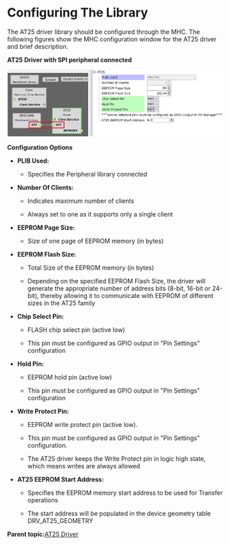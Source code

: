 # Configuring The Library

The AT25 driver library should be configured through the MHC. The following figures show the MHC configuration window for the AT25 driver and brief description.

**AT25 Driver with SPI peripheral connected**

![drv_at25_mhc_config_with_spi](GUID-8E9EC119-8465-4731-ABD8-7270385C55D1-low.png)

**Configuration Options**

-   **PLIB Used:**

    -   Specifies the Peripheral library connected

-   **Number Of Clients:**

    -   Indicates maximum number of clients

    -   Always set to one as it supports only a single client

-   **EEPROM Page Size:**

    -   Size of one page of EEPROM memory \(in bytes\)

-   **EEPROM Flash Size:**

    -   Total Size of the EEPROM memory \(in bytes\)

    -   Depending on the specified EEPROM Flash Size, the driver will generate the appropriate number of address bits \(8-bit, 16-bit or 24-bit\), thereby allowing it to communicate with EEPROM of different sizes in the AT25 family

-   **Chip Select Pin:**

    -   FLASH chip select pin \(active low\)

    -   This pin must be configured as GPIO output in "Pin Settings" configuration

-   **Hold Pin:**

    -   EEPROM hold pin \(active low\)

    -   This pin must be configured as GPIO output in "Pin Settings" configuration

-   **Write Protect Pin:**

    -   EEPROM write protect pin \(active low\).

    -   This pin must be configured as GPIO output in "Pin Settings" configuration.

    -   The AT25 driver keeps the Write Protect pin in logic high state, which means writes are always allowed

-   **AT25 EEPROM Start Address:**

    -   Specifies the EEPROM memory start address to be used for Transfer operations

    -   The start address will be populated in the device geometry table DRV\_AT25\_GEOMETRY


**Parent topic:**[AT25 Driver](GUID-78C407C0-91E3-468C-9D3A-F01AF5A9CCB9.md)

